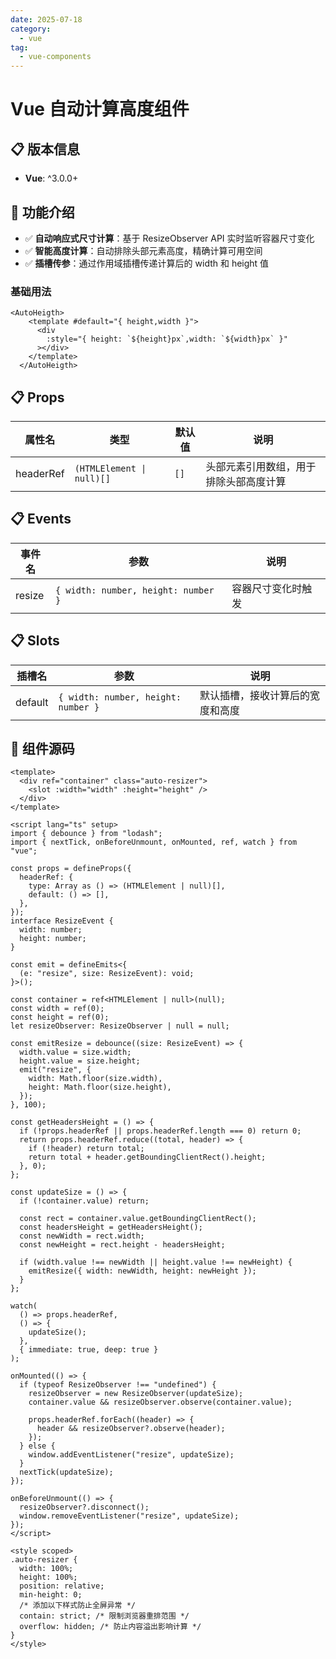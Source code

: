 ```yaml
---
date: 2025-07-18
category:
  - vue
tag:
  - vue-components
---
```


# Vue 自动计算高度组件

## 📋 版本信息

- **Vue**: ^3.0.0+

## 📝 功能介绍

- ✅ **自动响应式尺寸计算**：基于 ResizeObserver API 实时监听容器尺寸变化
- ✅ **智能高度计算**：自动排除头部元素高度，精确计算可用空间
- ✅ **插槽传参**：通过作用域插槽传递计算后的 width 和 height 值

### 基础用法

```vue
<AutoHeigth>
    <template #default="{ height,width }">
      <div
        :style="{ height: `${height}px`,width: `${width}px` }"
      ></div>
    </template>
  </AutoHeigth>
```

## 📋 Props

| 属性名 | 类型 | 默认值 | 说明 |
|--------|------|--------|------|
| headerRef | `(HTMLElement \| null)[]` | `[]` | 头部元素引用数组，用于排除头部高度计算 |

## 📋 Events

| 事件名 | 参数 | 说明 |
|--------|------|------|
| resize | `{ width: number, height: number }` | 容器尺寸变化时触发 |

## 📋 Slots

| 插槽名 | 参数 | 说明 |
|--------|------|------|
| default | `{ width: number, height: number }` | 默认插槽，接收计算后的宽度和高度 |

## 🔧 组件源码

```vue
<template>
  <div ref="container" class="auto-resizer">
    <slot :width="width" :height="height" />
  </div>
</template>

<script lang="ts" setup>
import { debounce } from "lodash";
import { nextTick, onBeforeUnmount, onMounted, ref, watch } from "vue";

const props = defineProps({
  headerRef: {
    type: Array as () => (HTMLElement | null)[],
    default: () => [],
  },
});
interface ResizeEvent {
  width: number;
  height: number;
}

const emit = defineEmits<{
  (e: "resize", size: ResizeEvent): void;
}>();

const container = ref<HTMLElement | null>(null);
const width = ref(0);
const height = ref(0);
let resizeObserver: ResizeObserver | null = null;

const emitResize = debounce((size: ResizeEvent) => {
  width.value = size.width;
  height.value = size.height;
  emit("resize", {
    width: Math.floor(size.width),
    height: Math.floor(size.height),
  });
}, 100);

const getHeadersHeight = () => {
  if (!props.headerRef || props.headerRef.length === 0) return 0;
  return props.headerRef.reduce((total, header) => {
    if (!header) return total;
    return total + header.getBoundingClientRect().height;
  }, 0);
};

const updateSize = () => {
  if (!container.value) return;

  const rect = container.value.getBoundingClientRect();
  const headersHeight = getHeadersHeight();
  const newWidth = rect.width;
  const newHeight = rect.height - headersHeight;

  if (width.value !== newWidth || height.value !== newHeight) {
    emitResize({ width: newWidth, height: newHeight });
  }
};

watch(
  () => props.headerRef,
  () => {
    updateSize();
  },
  { immediate: true, deep: true }
);

onMounted(() => {
  if (typeof ResizeObserver !== "undefined") {
    resizeObserver = new ResizeObserver(updateSize);
    container.value && resizeObserver.observe(container.value);

    props.headerRef.forEach((header) => {
      header && resizeObserver?.observe(header);
    });
  } else {
    window.addEventListener("resize", updateSize);
  }
  nextTick(updateSize);
});

onBeforeUnmount(() => {
  resizeObserver?.disconnect();
  window.removeEventListener("resize", updateSize);
});
</script>

<style scoped>
.auto-resizer {
  width: 100%;
  height: 100%;
  position: relative;
  min-height: 0;
  /* 添加以下样式防止全屏异常 */
  contain: strict; /* 限制浏览器重排范围 */
  overflow: hidden; /* 防止内容溢出影响计算 */
}
</style>
```
